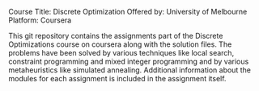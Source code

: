 Course Title: Discrete Optimization 
Offered by: University of Melbourne
Platform: Coursera

This git repository contains the assignments part of the Discrete Optimizations course on coursera along with the solution files.
The problems have been solved by various techniques like local search, constraint programming and mixed integer programming and
by various metaheuristics like simulated annealing.
Additional information about the modules for each assignment is included in the assignment itself.
